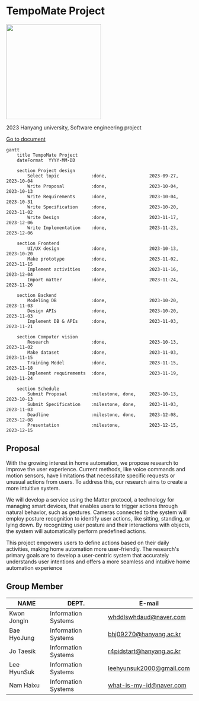 # TempoMate Project
<img src="https://github.com/se-tmp/.github/assets/67845112/9cede0dd-2147-4f1b-b9a7-de4e62e8b620" width="256" height="256" />


2023 Hanyang university, Software engineering project

[Go to document](https://github.com/se-tmp/document/releases)
```mermaid
gantt
    title TempoMate Project
    dateFormat  YYYY-MM-DD

    section Project design
        Select topic            :done,                2023-09-27, 2023-10-04
        Write Proposal          :done,                2023-10-04, 2023-10-13
        Write Requirements      :done,                2023-10-04, 2023-10-31
        Write Specification     :done,                2023-10-20, 2023-11-02
        Write Design            :done,                2023-11-17, 2023-12-06
        Write Implementation    :done,                2023-11-23, 2023-12-06

    section Frontend
        UI/UX design            :done,                2023-10-13, 2023-10-20
        Make prototype          :done,                2023-11-02, 2023-11-15
        Implement activities    :done,                2023-11-16, 2023-12-04
        Import matter           :done,                2023-11-24, 2023-11-26
        
    section Backend
        Modeling DB             :done,                2023-10-20, 2023-11-03    
        Design APIs             :done,                2023-10-20, 2023-11-03
        Implement DB & APIs     :done,                2023-11-03, 2023-11-21

    section Computer vision
        Research                :done,                2023-10-13, 2023-11-02
        Make dataset            :done,                2023-11-03, 2023-11-15
        Training Model          :done,                2023-11-15, 2023-11-18
        Implement requirements  :done,                2023-11-19, 2023-11-24

    section Schedule
        Submit Proposal         :milestone, done,     2023-10-13, 2023-10-13
        Submit Specification    :milestone, done,     2023-11-03, 2023-11-03
        Deadline                :milestone, done,     2023-12-08, 2023-12-08
        Presentation            :milestone,           2023-12-15, 2023-12-15
```

## Proposal

With the growing interest in home automation, we propose research to improve the user experience. Current methods, like voice
commands and motion sensors, have limitations that necessitate specific requests or unusual actions from users. To address this, our research aims to create a more intuitive system. 

We will develop a service using the Matter protocol, a technology for managing smart devices, that enables users to trigger actions through natural behavior, such as gestures. Cameras connected to the system will employ posture recognition to identify user actions, like sitting, standing, or lying down. By recognizing user posture and their interactions with objects,
the system will automatically perform predefined actions.

This project empowers users to define actions based on their daily activities, making home automation more user-friendly. The research's primary goals are to develop a user-centric system that accurately understands user intentions and offers a more seamless and intuitive home automation experience

## Group Member

| NAME | DEPT. | E-mail |
|------------|------|------|
| Kwon JongIn  | Information Systems   | whddlswhdaud@naver.com   |
| Bae HyoJung  | Information Systems   | bhj09270@hanyang.ac.kr   |
| Jo Taesik    | Information Systems   | r4pidstart@hanyang.ac.kr   |
| Lee HyunSuk  | Information Systems   | leehyunsuk2000@gmail.com   |
| Nam Haixu    | Information Systems   | what-is-my-id@naver.com   |

